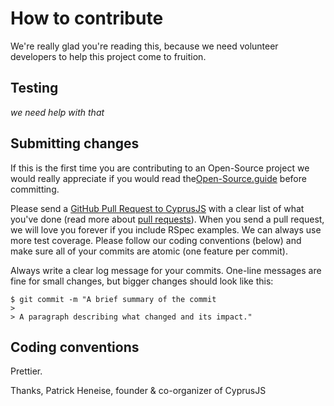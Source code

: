 # How to contribute

We're really glad you're reading this, because we need volunteer developers to help this project come to fruition.

## Testing

*we need help with that*

## Submitting changes

If this is the first time you are contributing to an Open-Source project we would really appreciate if you would read the[Open-Source.guide](https://opensource.guide/) before committing.

Please send a [GitHub Pull Request to CyprusJS](https://github.com/CyprusJS/CyprusJS.org/pull/new/master) with a clear list of what you've done (read more about [pull requests](http://help.github.com/pull-requests/)). When you send a pull request, we will love you forever if you include RSpec examples. We can always use more test coverage. Please follow our coding conventions (below) and make sure all of your commits are atomic (one feature per commit).

Always write a clear log message for your commits. One-line messages are fine for small changes, but bigger changes should look like this:

    $ git commit -m "A brief summary of the commit
    >
    > A paragraph describing what changed and its impact."

## Coding conventions

Prettier.

Thanks,
Patrick Heneise, founder & co-organizer of CyprusJS
